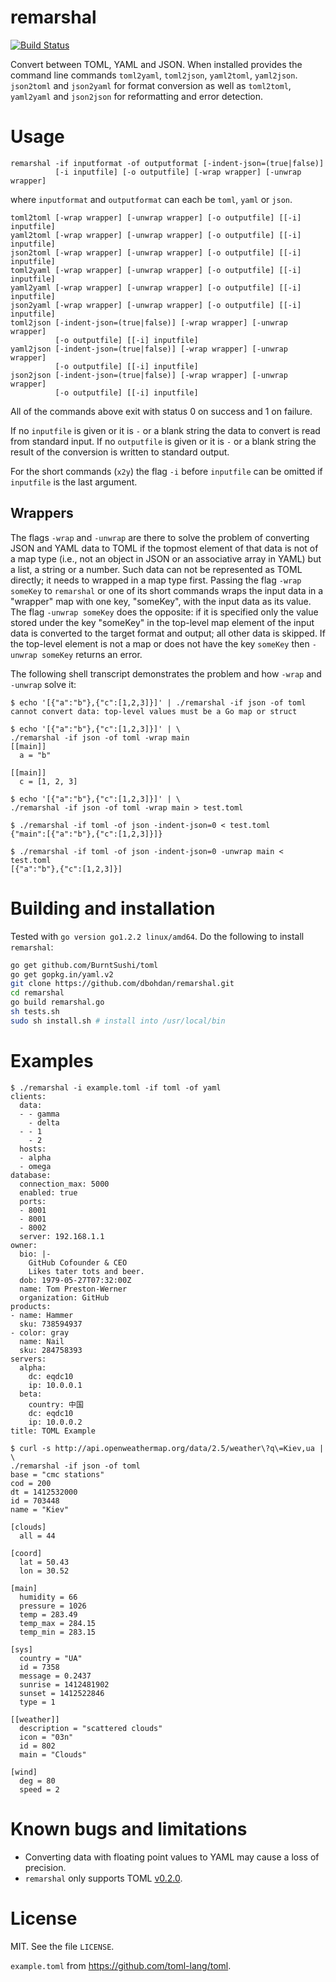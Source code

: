 # remarshal

[![Build Status](https://travis-ci.org/dbohdan/remarshal.svg?branch=master)](https://travis-ci.org/dbohdan/remarshal)

Convert between TOML, YAML and JSON. When installed provides the command line
commands `toml2yaml`, `toml2json`, `yaml2toml`, `yaml2json`. `json2toml` and
`json2yaml` for format conversion as well as `toml2toml`, `yaml2yaml` and
`json2json` for reformatting and error detection.

# Usage

```
remarshal -if inputformat -of outputformat [-indent-json=(true|false)]
          [-i inputfile] [-o outputfile] [-wrap wrapper] [-unwrap wrapper]

```

where `inputformat` and `outputformat` can each be `toml`, `yaml` or
`json`.

```
toml2toml [-wrap wrapper] [-unwrap wrapper] [-o outputfile] [[-i] inputfile]
yaml2toml [-wrap wrapper] [-unwrap wrapper] [-o outputfile] [[-i] inputfile]
json2toml [-wrap wrapper] [-unwrap wrapper] [-o outputfile] [[-i] inputfile]
toml2yaml [-wrap wrapper] [-unwrap wrapper] [-o outputfile] [[-i] inputfile]
yaml2yaml [-wrap wrapper] [-unwrap wrapper] [-o outputfile] [[-i] inputfile]
json2yaml [-wrap wrapper] [-unwrap wrapper] [-o outputfile] [[-i] inputfile]
toml2json [-indent-json=(true|false)] [-wrap wrapper] [-unwrap wrapper]
          [-o outputfile] [[-i] inputfile]
yaml2json [-indent-json=(true|false)] [-wrap wrapper] [-unwrap wrapper]
          [-o outputfile] [[-i] inputfile]
json2json [-indent-json=(true|false)] [-wrap wrapper] [-unwrap wrapper]
          [-o outputfile] [[-i] inputfile]
```

All of the commands above exit with status 0 on success and 1 on failure.

If no `inputfile` is given or it is `-` or a blank string the data to convert is
read from standard input. If no `outputfile` is given or it is `-` or a blank
string the result of the conversion is written to standard output.

For the short commands (`x2y`) the flag `-i` before `inputfile` can be omitted
if `inputfile` is the last argument.

## Wrappers

The flags `-wrap` and `-unwrap` are there to solve the problem of converting
JSON and YAML data to TOML if the topmost element of that data is not of a map
type (i.e., not an object in JSON or an associative array in YAML) but a list, a
string or a number. Such data can not be represented as TOML directly; it needs
to wrapped in a map type first. Passing the flag `-wrap someKey` to `remarshal`
or one of its short commands wraps the input data in a "wrapper" map with one
key, "someKey", with the input data as its value. The flag `-unwrap someKey`
does the opposite: if it is specified only the value stored under the key
"someKey" in the top-level map element of the input data is converted to the
target format and output; all other data is skipped. If the top-level element is
not a map or does not have the key `someKey` then `-unwrap someKey` returns an
error.

The following shell transcript demonstrates the problem and how `-wrap` and
`-unwrap` solve it:

```
$ echo '[{"a":"b"},{"c":[1,2,3]}]' | ./remarshal -if json -of toml
cannot convert data: top-level values must be a Go map or struct

$ echo '[{"a":"b"},{"c":[1,2,3]}]' | \
./remarshal -if json -of toml -wrap main
[[main]]
  a = "b"

[[main]]
  c = [1, 2, 3]

$ echo '[{"a":"b"},{"c":[1,2,3]}]' | \
./remarshal -if json -of toml -wrap main > test.toml

$ ./remarshal -if toml -of json -indent-json=0 < test.toml
{"main":[{"a":"b"},{"c":[1,2,3]}]}

$ ./remarshal -if toml -of json -indent-json=0 -unwrap main < test.toml
[{"a":"b"},{"c":[1,2,3]}]
```

# Building and installation

Tested with `go version go1.2.2 linux/amd64`. Do the following to install
`remarshal`:

```sh
go get github.com/BurntSushi/toml
go get gopkg.in/yaml.v2
git clone https://github.com/dbohdan/remarshal.git
cd remarshal
go build remarshal.go
sh tests.sh
sudo sh install.sh # install into /usr/local/bin
```

# Examples

```
$ ./remarshal -i example.toml -if toml -of yaml
clients:
  data:
  - - gamma
    - delta
  - - 1
    - 2
  hosts:
  - alpha
  - omega
database:
  connection_max: 5000
  enabled: true
  ports:
  - 8001
  - 8001
  - 8002
  server: 192.168.1.1
owner:
  bio: |-
    GitHub Cofounder & CEO
    Likes tater tots and beer.
  dob: 1979-05-27T07:32:00Z
  name: Tom Preston-Werner
  organization: GitHub
products:
- name: Hammer
  sku: 738594937
- color: gray
  name: Nail
  sku: 284758393
servers:
  alpha:
    dc: eqdc10
    ip: 10.0.0.1
  beta:
    country: 中国
    dc: eqdc10
    ip: 10.0.0.2
title: TOML Example

$ curl -s http://api.openweathermap.org/data/2.5/weather\?q\=Kiev,ua | \
./remarshal -if json -of toml
base = "cmc stations"
cod = 200
dt = 1412532000
id = 703448
name = "Kiev"

[clouds]
  all = 44

[coord]
  lat = 50.43
  lon = 30.52

[main]
  humidity = 66
  pressure = 1026
  temp = 283.49
  temp_max = 284.15
  temp_min = 283.15

[sys]
  country = "UA"
  id = 7358
  message = 0.2437
  sunrise = 1412481902
  sunset = 1412522846
  type = 1

[[weather]]
  description = "scattered clouds"
  icon = "03n"
  id = 802
  main = "Clouds"

[wind]
  deg = 80
  speed = 2
```

# Known bugs and limitations

* Converting data with floating point values to YAML may cause a loss of
precision.
* `remarshal` only supports TOML [v0.2.0](https://github.com/toml-lang/toml/tree/v0.2.0).

# License

MIT. See the file `LICENSE`.

`example.toml` from <https://github.com/toml-lang/toml>.
